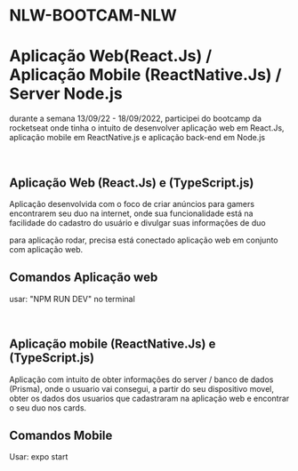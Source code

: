 # NLW-BOOTCAM-NLW
<h1> Aplicação Web(React.Js) / Aplicação Mobile (ReactNative.Js) / Server Node.js </h1>
<p> durante a semana 13/09/22 - 18/09/2022, participei do bootcamp da rocketseat onde tinha o intuito de desenvolver aplicação web em React.Js, aplicação mobile em ReactNative.js e aplicação back-end em Node.js </p>
<br>
<h2> Aplicação Web (React.Js) e (TypeScript.js) </h2>

<p> Aplicação desenvolvida com o foco de criar anúncios para gamers encontrarem seu duo na internet, onde sua funcionalidade está na facilidade do cadastro do usuário e divulgar suas informações de duo  </p>

<p> para aplicação rodar, precisa está conectado aplicação web em conjunto com aplicação web. </p>

<h2>Comandos Aplicação web </h2>
<p>usar: "NPM RUN DEV" no terminal </p>
<br>
<h2> Aplicação mobile (ReactNative.Js) e (TypeScript.js) </h2>

<p> Aplicação com intuito de obter informações do server / banco de dados (Prisma), onde o usuario vai consegui, a partir do seu dispositivo movel, obter os dados dos usuarios que cadastraram na aplicação web e encontrar o seu duo nos cards. </p>
<h2>Comandos Mobile </h2>
<p>Usar: expo start </p>
